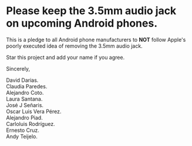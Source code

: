# Please keep the 3.5mm audio jack on upcoming Android phones.

This is a pledge to all Android phone manufacturers to **NOT** follow Apple's poorly executed idea of removing the 3.5mm audio jack.

Star this project and add your name if you agree.

Sincerely,

David Darias.</br>
Claudia Paredes.</br>
Alejandro Coto.</br>
Laura Santana.</br>
José J Señaris.</br>
Oscar Luis Vera Pérez.</br>
Alejandro Piad.<br/>
Carloluis Rodríguez.<br/>
Ernesto Cruz.<br/>
Andy Teijelo.<br/>
